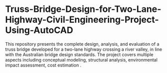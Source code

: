 # Truss-Bridge-Design-for-Two-Lane-Highway-Civil-Engineering-Project-Using-AutoCAD
This repository presents the complete design, analysis, and evaluation of a truss bridge developed for a two-lane highway crossing a river valley, in line with the Australian bridge design standards. The project covers multiple aspects including conceptual modeling, structural analysis, environmental impact assessment, cost estimation .
